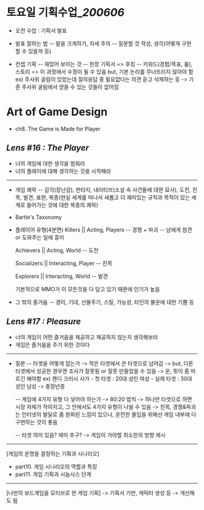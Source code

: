 ﻿# 토요일 기획수업_*200606*
	
- 오전 수업 : 기획서 발표
- 발표 잘하는 법
-- 말을 크게하기, 자세 주의
-- 질문할 것 작성, 생각(어떻게 구현 할 수 있을까 등)

- 컨셉 기획
-- 재밌어 보이는 것
-- 한장 기획서 => 후킹
-- 키워드(경험/목표, 룰), 스토리
=> 이 과정에서 수정이 될 수 있음 but, 기본 논리를 무너뜨리지 않아야 함
ex) 주사위 굴림이 있었는데 질의응답 중 필요없다는 의견 듣고 삭제하는 등 -> 기존 주사위 굴림에서 얻을 수 있는 것들이 없어짐

# Art of Game Design
- ch8. The Game is Made for Player 

## *Lens #16 : The Player*
- 너의 게임에 대한 생각을 멈춰라
- 너의 플레이에 대해 생각하는 것을 시작해라

------

-  게임 쾌락
-- 감각(장난감), 판타지, 내러티브(소설 속 사건들에 대한 묘사), 도전, 친목, 발견, 표현, 복종(현실 세계를 떠나서 새롭고 더 재미있는 규칙과 목적이 있는 세계로 들어가는 것에 대한 복종의 쾌락)

- Bartle's Taxonomy
- 플레이어 유형(4분면)
Killers	|| Acting, Players
 -- 경쟁 + 파괴
 -- 남에게 참견 or 도와주는 일에 흥미

  Achievers || Acting, World
  -- 도전

  Socializers || Interacting, Player
  -- 친목

  Explorers || Interacting, World
  -- 발견

  기본적으로 MMO가 이 모든것을 다 담고 있기 때문에 인기가 높음

- 그 밖의 즐거움
-- 경이, 기대, 선물주기, 스릴, 가능성, 타인의 불운에 대한 기쁨 등


## *Lens #17 : Pleasure*
- 너의 게임이 어떤 즐거움을 제공하고 제공하지 않는지 생각해보라
- 게임은 즐거움을 주기 위한 것이다

------

- 질문
-- 타겟을 어떻게 잡는가
     -> 작은 타겟에서 큰 타겟으로 넘어감
     -> but, 다른 타겟에서 성공한 경우엔 조사가 잘못됨 or 잘못 만들었을 수 있음
     -> 운, 핏이 좀 따르긴 해야함
      ex) 캔디 크러시 사가
      - 첫 타겟 : 20대 성인 여성
      - 실제 타겟 : 30대 성인 남성 -> 중장년층

   -- 게임에 4가지 유형 다 넣어야 하는가
     -> 80:20 법칙
     -> 하나만 타겟으로 하면 시장 자체가 작아지고, 그 안에서도 4가지 유형이 나뉠 수 있음
     -> 친목, 경쟁&파괴는 인터넷의 발달로 좀 완화된 느낌이 있으나, 온전한 몰입을 위해선 게임 내부에 다 구현하는 것이 좋음

  -- 타겟 의미 있음? 재미 추구?
    -> 게임이 가야할 최소한의 방향 제시

----
[게임의 운명을 결정하는 기획과 시나리오]

- part10. 게임 시나리오의 역할과 특징
- part11. 게임 기획과 시놉시스 단계

----

[나만의 보드게임을 모티브로 한 게임 기획]
-> 기획서 기반, 캐릭터 생성 등
-> 개선해도 됨
